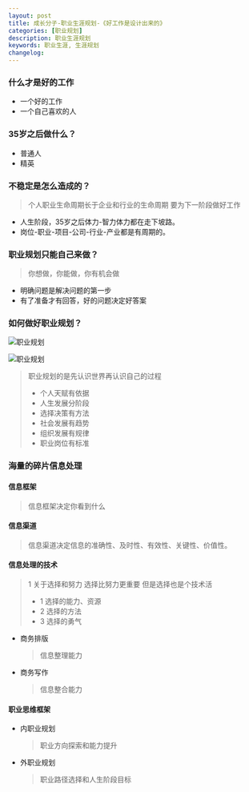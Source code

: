 ```yaml
---
layout: post
title: 成长分子-职业生涯规划-《好工作是设计出来的》
categories: [职业规划]
description: 职业生涯规划
keywords: 职业生涯, 生涯规划
changelog:
---
```

### 什么才是好的工作

- 一个好的工作
- 一个自己喜欢的人


### 35岁之后做什么？

- 普通人
- 精英

### 不稳定是怎么造成的？
> 个人职业生命周期长于企业和行业的生命周期
> 要为下一阶段做好工作
- 人生阶段，35岁之后体力-智力体力都在走下坡路。
- 岗位-职业-项目-公司-行业-产业都是有周期的。




### 职业规划只能自己来做？
> 你想做，你能做，你有机会做

- 明确问题是解决问题的第一步
- 有了准备才有回答，好的问题决定好答案


### 如何做好职业规划？
![职业规划](https://cdn.ur.qq.com/data/93360/2019/1227/e071bf4f51b0f334b1550daeea72f35c.png)

![职业规划](https://cdn.ur.qq.com/data/93360/2019/1227/e071bf4f51b0f334b1550daeea72f35c_thumb.png)
>职业规划的是先认识世界再认识自己的过程
>- 个人天赋有依据
>- 人生发展分阶段
>- 选择决策有方法
>- 社会发展有趋势
>- 组织发展有规律
>- 职业岗位有标准

### 海量的碎片信息处理
>
#### 信息框架
> 信息框架决定你看到什么

#### 信息渠道
> 信息渠道决定信息的准确性、及时性、有效性、关键性、价值性。

#### 信息处理的技术
> 1
> 关于选择和努力
> 选择比努力更重要
> 但是选择也是个技术活
> - 1 选择的能力、资源
> - 2 选择的方法
> - 3 选择的勇气

- 商务排版
  > 信息整理能力
- 商务写作
  > 信息整合能力


#### 职业思维框架

- 内职业规划
  > 职业方向探索和能力提升
- 外职业规划
  > 职业路径选择和人生阶段目标